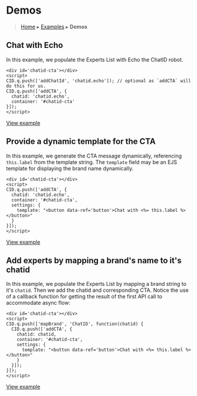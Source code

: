 Demos
=====

> [Home](index.md) ▸ [Examples](index.md#Examples) ▸ **Demos**

## Chat with Echo

In this example, we populate the Experts List with Echo the ChatID robot.

```
<div id='chatid-cta'></div>
<script>
CID.q.push(['addChatId', 'chatid.echo']); // optional as `addCTA` will do this for us.
CID.q.push(['addCTA', {
  chatid: 'chatid.echo',
  container: '#chatid-cta'
}]);
</script>
```

[View example](https://s3.amazonaws.com/chatid-mojo/g/context/docs-echo/index.html)

## Provide a dynamic template for the CTA

In this example, we generate the CTA message dynamically, referencing `this.label` from the template string. The `template` field may be an EJS template for displaying the brand name dynamically.

```
<div id='chatid-cta'></div>
<script>
CID.q.push(['addCTA', {
  chatid: 'chatid.echo',
  container: '#chatid-cta',
  settings: {
    template: "<button data-ref='button'>Chat with <%= this.label %></button>"
  }
}]);
</script>
```

[View example](https://s3.amazonaws.com/chatid-mojo/g/context/docs-cta/index.html)

## Add experts by mapping a brand's name to it's chatid

In this example, we populate the Experts List by mapping a brand string to it's `chatid`. Then we add the chatid and corresponding CTA. Notice the use of a callback function for getting the result of the first API call to accommodate async flow:

```
<div id='chatid-cta'></div>
<script>
CID.q.push(['mapBrand', 'ChatID', function(chatid) {
  CID.q.push(['addCTA', {
    chatid: chatid,
    container: '#chatid-cta',
    settings: {
      template: "<button data-ref='button'>Chat with <%= this.label %></button>"
    }
  }]);
}]);
</script>
```

[View example](https://s3.amazonaws.com/chatid-mojo/g/context/docs-basic/index.html)
